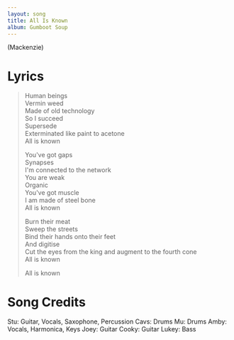 ```yaml
---
layout: song
title: All Is Known
album: Gumboot Soup
---
```


(Mackenzie)

# Lyrics

> Human beings  
> Vermin weed  
> Made of old technology  
> So I succeed  
> Supersede  
> Exterminated like paint to acetone  
> All is known  
>  
> You've got gaps  
> Synapses  
> I'm connected to the network  
> You are weak  
> Organic  
> You've got muscle  
> I am made of steel bone  
> All is known  
>  
> Burn their meat  
> Sweep the streets  
> Bind their hands onto their feet  
> And digitise  
> Cut the eyes from the king and augment to the fourth cone  
> All is known  
>  
> All is known  

# Song Credits

Stu: Guitar, Vocals, Saxophone, Percussion
Cavs: Drums
Mu: Drums
Amby: Vocals, Harmonica, Keys
Joey: Guitar
Cooky: Guitar
Lukey: Bass
